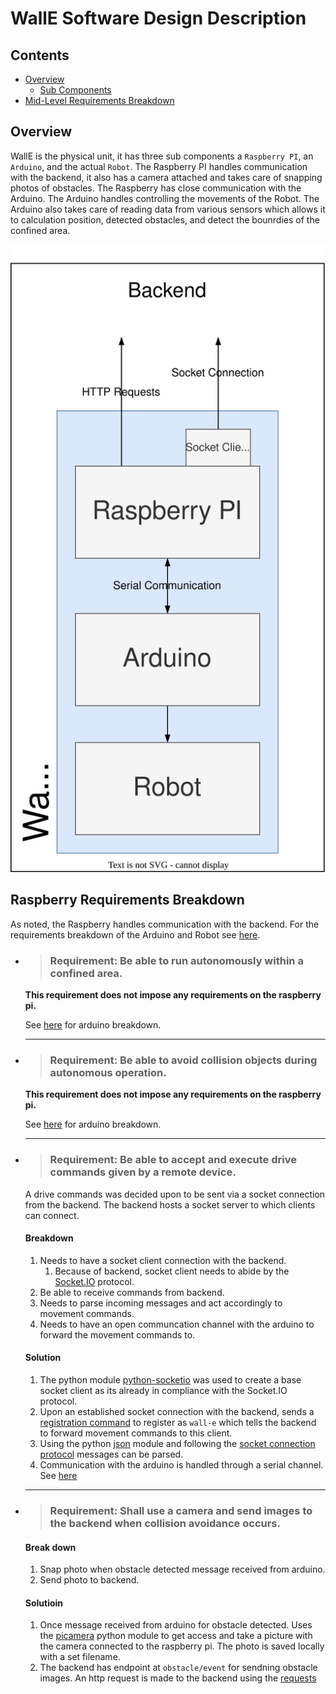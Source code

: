# WallE Software Design Description

## Contents
* [Overview](#overview)
  * [Sub Components](#sub-components)
* [Mid-Level Requirements Breakdown]()


## Overview
WallE is the physical unit, it has three sub components a `Raspberry PI`, an `Arduino`, and the actual `Robot`. The Raspberry PI handles communication with the backend, it also has a camera attached and takes care of snapping photos of obstacles. The Raspberry has close communication with the Arduino. The Arduino handles controlling the movements of the Robot. The Arduino also takes care of reading data from various sensors which allows it to calculation position, detected obstacles, and detect the bounrdies of the confined area.


![WallE Overview](../assets/wallE_software_design.svg)

## Raspberry Requirements Breakdown
As noted, the Raspberry handles communication with the backend. For the requirements breakdown of the Arduino and Robot see [here](Software%20Design%20Description.md#high-level-requirements-&-low-level-requirements:).

* > ### Requirement: Be able to run autonomously within a confined area.
  **This requirement does not impose any requirements on the raspberry pi.**

  See [here](Software%20Design%20Description.md#high-level-requirements-&-low-level-requirements:) for arduino breakdown.

  ---

* > ### Requirement: Be able to avoid collision objects during autonomous operation.
  **This requirement does not impose any requirements on the raspberry pi.**
  
  See [here](Software%20Design%20Description.md#high-level-requirements-&-low-level-requirements:) for arduino breakdown.

  ---
* > ### Requirement: Be able to accept and execute drive commands given by a remote device.
  A drive commands was decided upon to be sent via a socket connection from the backend. The backend hosts a socket server to which clients can connect.
  
  #### Breakdown
  1. Needs to have a socket client connection with the backend.
     1. Because of backend, socket client needs to abide by the [Socket.IO](https://socket.io/) protocol.
  2. Be able to receive commands from backend.
  3. Needs to parse incoming messages and act accordingly to movement commands.
  4. Needs to have an open communcation channel with the arduino to forward the movement commands to. 
  
  #### Solution
  1. The python module [python-socketio](https://python-socketio.readthedocs.io/en/latest/) was used to create a base socket client as its already in compliance with the Socket.IO protocol.
  2. Upon an established socket connection with the backend, sends a [registration command](../backend/socket_connection_protocol.md#register-socket-client) to register as `wall-e` which tells the backend to forward movement commands to this client.
  3. Using the python [json](https://docs.python.org/3/library/json.html) module and following the [socket connection protocol](../backend/socket_connection_protocol.md) messages can be parsed.
  4.  Communication with the arduino is handled through a serial channel. See [here](Software%20Design%20Description.md#source-code-components-for-the-raspberry-pi(mainfile))

  ---

* > ### Requirement: Shall use a camera and send images to the backend when collision avoidance occurs.
  #### Break down
  1. Snap photo when obstacle detected message received from arduino.
  2. Send photo to backend.

  #### Solutioin
  1. Once message received from arduino for obstacle detected. Uses the [picamera](https://picamera.readthedocs.io/en/release-1.13/) python module to get access and take a picture with the camera connected to the raspberry pi. The photo is saved locally with a set filename.
  2. The backend has endpoint at `obstacle/event` for sendning obstacle images. An http request is made to the backend using the [requests](https://docs.python-requests.org/en/latest/)